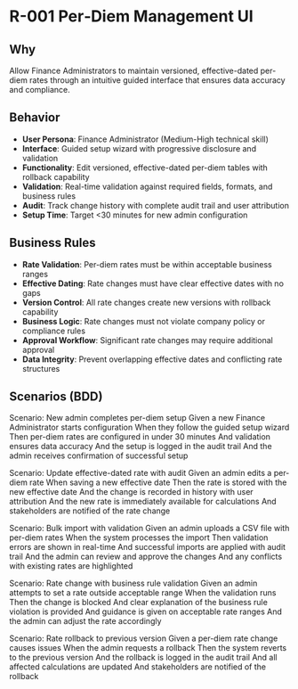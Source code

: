 # R-001 Per‑Diem Management UI

## Why
Allow Finance Administrators to maintain versioned, effective-dated per-diem rates through an intuitive guided interface that ensures data accuracy and compliance.

## Behavior
- **User Persona**: Finance Administrator (Medium-High technical skill)
- **Interface**: Guided setup wizard with progressive disclosure and validation
- **Functionality**: Edit versioned, effective-dated per-diem tables with rollback capability
- **Validation**: Real-time validation against required fields, formats, and business rules
- **Audit**: Track change history with complete audit trail and user attribution
- **Setup Time**: Target <30 minutes for new admin configuration

## Business Rules
- **Rate Validation**: Per-diem rates must be within acceptable business ranges
- **Effective Dating**: Rate changes must have clear effective dates with no gaps
- **Version Control**: All rate changes create new versions with rollback capability
- **Business Logic**: Rate changes must not violate company policy or compliance rules
- **Approval Workflow**: Significant rate changes may require additional approval
- **Data Integrity**: Prevent overlapping effective dates and conflicting rate structures

## Scenarios (BDD)
Scenario: New admin completes per-diem setup
Given a new Finance Administrator starts configuration
When they follow the guided setup wizard
Then per-diem rates are configured in under 30 minutes
And validation ensures data accuracy
And the setup is logged in the audit trail
And the admin receives confirmation of successful setup

Scenario: Update effective-dated rate with audit
Given an admin edits a per-diem rate
When saving a new effective date
Then the rate is stored with the new effective date
And the change is recorded in history with user attribution
And the new rate is immediately available for calculations
And stakeholders are notified of the rate change

Scenario: Bulk import with validation
Given an admin uploads a CSV file with per-diem rates
When the system processes the import
Then validation errors are shown in real-time
And successful imports are applied with audit trail
And the admin can review and approve the changes
And any conflicts with existing rates are highlighted

Scenario: Rate change with business rule validation
Given an admin attempts to set a rate outside acceptable range
When the validation runs
Then the change is blocked
And clear explanation of the business rule violation is provided
And guidance is given on acceptable rate ranges
And the admin can adjust the rate accordingly

Scenario: Rate rollback to previous version
Given a per-diem rate change causes issues
When the admin requests a rollback
Then the system reverts to the previous version
And the rollback is logged in the audit trail
And all affected calculations are updated
And stakeholders are notified of the rollback
